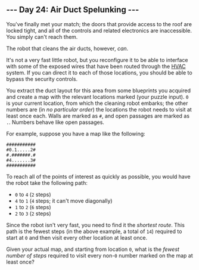 ﻿
## --- Day 24: Air Duct Spelunking ---

You've finally met your match; the doors that provide access to the roof are locked tight, and all of the controls and related electronics are inaccessible. You simply can't reach them.

The robot that cleans the air ducts, however,  _can_.

It's not a very fast  little robot, but you reconfigure it to be able to interface with some of the exposed wires that have been routed through the  [HVAC](https://en.wikipedia.org/wiki/HVAC)  system. If you can direct it to each of those locations, you should be able to bypass the security controls.

You extract the duct layout for this area from some blueprints you acquired and create a map with the relevant locations marked (your puzzle input).  `0`  is your current location, from which the cleaning robot embarks; the other numbers are (in  _no particular order_) the locations the robot needs to visit at least once each. Walls are marked as  `#`, and open passages are marked as  `.`. Numbers behave like open passages.

For example, suppose you have a map like the following:

```
###########
#0.1.....2#
#.#######.#
#4.......3#
###########

```

To reach all of the points of interest as quickly as possible, you would have the robot take the following path:

-   `0`  to  `4`  (`2`  steps)
-   `4`  to  `1`  (`4`  steps; it can't move diagonally)
-   `1`  to  `2`  (`6`  steps)
-   `2`  to  `3`  (`2`  steps)

Since the robot isn't very fast, you need to find it the  _shortest route_. This path is the fewest steps (in the above example, a total of  `14`) required to start at  `0`  and then visit every other location at least once.

Given your actual map, and starting from location  `0`, what is the  _fewest number of steps_  required to visit every non-`0`  number marked on the map at least once?